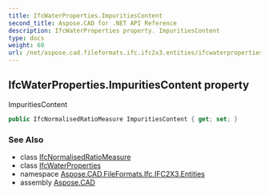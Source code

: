 ```yaml
---
title: IfcWaterProperties.ImpuritiesContent
second_title: Aspose.CAD for .NET API Reference
description: IfcWaterProperties property. ImpuritiesContent
type: docs
weight: 60
url: /net/aspose.cad.fileformats.ifc.ifc2x3.entities/ifcwaterproperties/impuritiescontent/
---
```

## IfcWaterProperties.ImpuritiesContent property

ImpuritiesContent

```csharp
public IfcNormalisedRatioMeasure ImpuritiesContent { get; set; }
```

### See Also

* class [IfcNormalisedRatioMeasure](../../../aspose.cad.fileformats.ifc.ifc2x3.types/ifcnormalisedratiomeasure/)
* class [IfcWaterProperties](../)
* namespace [Aspose.CAD.FileFormats.Ifc.IFC2X3.Entities](../../ifcwaterproperties/)
* assembly [Aspose.CAD](../../../)


